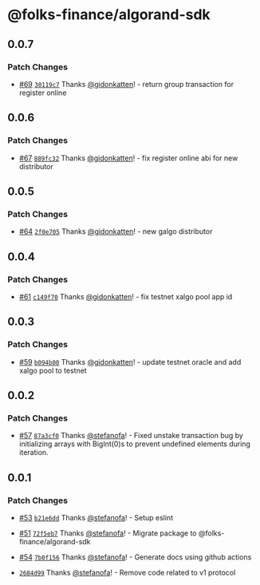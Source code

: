# @folks-finance/algorand-sdk

## 0.0.7

### Patch Changes

- [#69](https://github.com/Folks-Finance/algorand-js-sdk/pull/69) [`30119c7`](https://github.com/Folks-Finance/algorand-js-sdk/commit/30119c7857855fcfcacb52e2afa36c8bc85af442) Thanks [@gidonkatten](https://github.com/gidonkatten)! - return group transaction for register online

## 0.0.6

### Patch Changes

- [#67](https://github.com/Folks-Finance/algorand-js-sdk/pull/67) [`889fc32`](https://github.com/Folks-Finance/algorand-js-sdk/commit/889fc3231d327ed851607c1afed355b5caea54ac) Thanks [@gidonkatten](https://github.com/gidonkatten)! - fix register online abi for new distributor

## 0.0.5

### Patch Changes

- [#64](https://github.com/Folks-Finance/algorand-js-sdk/pull/64) [`2f0e705`](https://github.com/Folks-Finance/algorand-js-sdk/commit/2f0e705f71e74eb1ba983d6059ae7e94459b464c) Thanks [@gidonkatten](https://github.com/gidonkatten)! - new galgo distributor

## 0.0.4

### Patch Changes

- [#61](https://github.com/Folks-Finance/algorand-js-sdk/pull/61) [`c149f70`](https://github.com/Folks-Finance/algorand-js-sdk/commit/c149f700b352631ac2c6ecf693a747189607afed) Thanks [@gidonkatten](https://github.com/gidonkatten)! - fix testnet xalgo pool app id

## 0.0.3

### Patch Changes

- [#59](https://github.com/Folks-Finance/algorand-js-sdk/pull/59) [`b094b00`](https://github.com/Folks-Finance/algorand-js-sdk/commit/b094b00dd429fd06aba4bd1055adc8b4e811005b) Thanks [@gidonkatten](https://github.com/gidonkatten)! - update testnet oracle and add xalgo pool to testnet

## 0.0.2

### Patch Changes

- [#57](https://github.com/Folks-Finance/algorand-js-sdk/pull/57) [`87a3cf0`](https://github.com/Folks-Finance/algorand-js-sdk/commit/87a3cf0baad5e96bb40ac374b2b2a2efd461e095) Thanks [@stefanofa](https://github.com/stefanofa)! - Fixed unstake transaction bug by initializing arrays with BigInt(0)s to prevent undefined elements during iteration.

## 0.0.1

### Patch Changes

- [#53](https://github.com/Folks-Finance/algorand-js-sdk/pull/53) [`b21e6dd`](https://github.com/Folks-Finance/algorand-js-sdk/commit/b21e6ddf0c2d6a8ab3a4e5779287a40369c5e792) Thanks [@stefanofa](https://github.com/stefanofa)! - Setup eslint

- [#51](https://github.com/Folks-Finance/algorand-js-sdk/pull/51) [`72f5eb7`](https://github.com/Folks-Finance/algorand-js-sdk/commit/72f5eb7407afb402c0ae71afcd89d34ddde1d024) Thanks [@stefanofa](https://github.com/stefanofa)! - Migrate package to @folks-finance/algorand-sdk

- [#54](https://github.com/Folks-Finance/algorand-js-sdk/pull/54) [`7b0f156`](https://github.com/Folks-Finance/algorand-js-sdk/commit/7b0f15666902b313af55b19df7f5215bd99cd059) Thanks [@stefanofa](https://github.com/stefanofa)! - Generate docs using github actions

- [`2684d99`](https://github.com/Folks-Finance/algorand-js-sdk/commit/2684d995bba22afc81f358f928b66f469cadc9fe) Thanks [@stefanofa](https://github.com/stefanofa)! - Remove code related to v1 protocol
